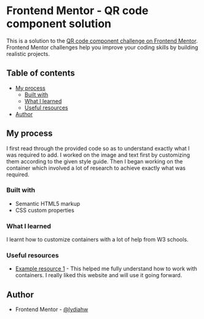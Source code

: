 # Frontend Mentor - QR code component solution

This is a solution to the [QR code component challenge on Frontend Mentor](https://www.frontendmentor.io/challenges/qr-code-component-iux_sIO_H). Frontend Mentor challenges help you improve your coding skills by building realistic projects. 

## Table of contents


- [My process](#my-process)
  - [Built with](#built-with)
  - [What I learned](#what-i-learned)
  - [Useful resources](#useful-resources)
- [Author](#author)

## My process
I first read through the provided code so as to understand exactly what I was required to add. I worked on the image and text first by customizing them according to the given style guide. Then I began working on the container which involved a lot of research to achieve exactly what was required.  

### Built with

- Semantic HTML5 markup
- CSS custom properties

### What I learned

I learnt how to customize containers with a lot of help from W3 schools.  

### Useful resources

- [Example resource 1](https://www.w3schools.com) - This helped me fully understand how to work with containers. I really liked this website and will use it going forward.



## Author

- Frontend Mentor - [@lydiahw](https://www.frontendmentor.io/profile/lydiahw)




